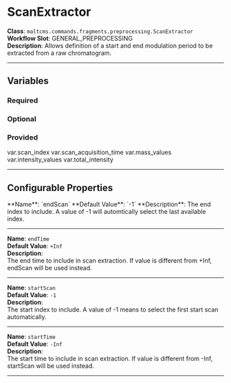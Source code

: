 <h1>ScanExtractor</h1>

**Class**: `maltcms.commands.fragments.preprocessing.ScanExtractor`  
**Workflow Slot**: GENERAL_PREPROCESSING  
**Description**: Allows definition of a start and end modulation period to be extracted from a raw chromatogram.  

---

<h2>Variables</h2>
<h3>Required</h3>

<h3>Optional</h3>

<h3>Provided</h3>
	var.scan_index
	var.scan_acquisition_time
	var.mass_values
	var.intensity_values
	var.total_intensity


---

<h2>Configurable Properties</h2>
**Name**: `endScan`  
**Default Value**: `-1`  
**Description**:  
The end index to include. A value of -1 will automtically select the last available index.  

---

**Name**: `endTime`  
**Default Value**: `+Inf`  
**Description**:  
The end time to include in scan extraction. If value is different from +Inf, endScan will be used instead.  

---

**Name**: `startScan`  
**Default Value**: `-1`  
**Description**:  
The start index to include. A value of -1 means to select the first start scan automatically.  

---

**Name**: `startTime`  
**Default Value**: `-Inf`  
**Description**:  
The start time to include in scan extraction. If value is different from -Inf, startScan will be used instead.  

---


